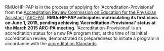 RMUoHP-PAP is in the process of applying for 'Accreditation-Provisional' from the [Accreditation Review Commission on Education for the Physician Assistant][arc-pa] ([ARC-PA][arc-pa]). **RMUoHP-PAP anticipates matriculating its first class on June 1, 2015, pending achieving 'Accreditation-Provisional' status at the March 2015 ARC-PA meeting.** 'Accreditation-Provisional' is an accreditation status for a new PA program that, at the time of its initial accreditation review, demonstrated its preparedness to initiate a program in accordance with the [accreditation Standards][standards].

[arc-pa]: http://www.arc-pa.org/
[standards]: http://www.arc-pa.org/acc_standards/